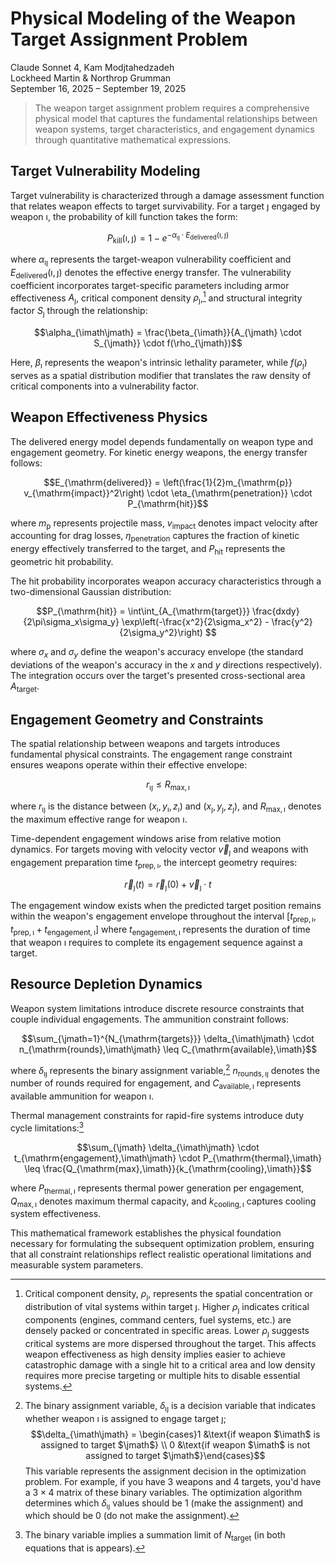 
# Physical Modeling of the Weapon Target Assignment Problem

Claude Sonnet 4, Kam Modjtahedzadeh  
Lockheed Martin & Northrop Grumman  
September 16, 2025 &ndash; September 19, 2025

> The weapon target assignment problem requires a comprehensive physical model that captures the fundamental relationships between weapon systems, target characteristics, and engagement dynamics through quantitative mathematical expressions.

## Target Vulnerability Modeling

Target vulnerability is characterized through a damage assessment function that relates weapon effects to target survivability. For a target $\jmath$ engaged by weapon $\imath$, the probability of kill function takes the form:

$$P_{\mathrm{kill}}(\imath,\jmath) = 1 - e^{-\alpha_{\imath\jmath} \cdot E_{\mathrm{delivered}}(\imath,\jmath)}$$

where $\alpha_{\imath\jmath}$ represents the target-weapon vulnerability coefficient and $E_{\mathrm{delivered}}(\imath,\jmath)$ denotes the effective energy transfer. The vulnerability coefficient incorporates target-specific parameters including armor effectiveness $A_{\jmath}$, critical component density $\rho_{\jmath}$,[^ccd] and structural integrity factor $S_{\jmath}$ through the relationship:

$$\alpha_{\imath\jmath} = \frac{\beta_{\imath}}{A_{\jmath} \cdot S_{\jmath}} \cdot f(\rho_{\jmath})$$

Here, $\beta_{\imath}$ represents the weapon's intrinsic lethality parameter, while $f(\rho_{\jmath})$ serves as a spatial distribution modifier that translates the raw density of critical components into a vulnerability factor.

## Weapon Effectiveness Physics

The delivered energy model depends fundamentally on weapon type and engagement geometry. For kinetic energy weapons, the energy transfer follows:

$$E_{\mathrm{delivered}} = \left(\frac{1}{2}m_{\mathrm{p}} v_{\mathrm{impact}}^2\right) \cdot \eta_{\mathrm{penetration}} \cdot P_{\mathrm{hit}}$$

where $m_{\mathrm{p}}$ represents projectile mass, $v_{\mathrm{impact}}$ denotes impact velocity after accounting for drag losses, $\eta_{\mathrm{penetration}}$ captures the fraction of kinetic energy effectively transferred to the target, and $P_{\mathrm{hit}}$ represents the geometric hit probability.

The hit probability incorporates weapon accuracy characteristics through a two-dimensional Gaussian distribution:

$$P_{\mathrm{hit}} = \int\int_{A_{\mathrm{target}}} \frac{dxdy}{2\pi\sigma_x\sigma_y} \exp\left(-\frac{x^2}{2\sigma_x^2} - \frac{y^2}{2\sigma_y^2}\right) $$

where $\sigma_x$ and $\sigma_y$ define the weapon's accuracy envelope (the standard deviations of the weapon's accuracy in the $x$ and $y$ directions respectively). The integration occurs over the target's presented cross-sectional area $A_{\mathrm{target}}$.

## Engagement Geometry and Constraints

The spatial relationship between weapons and targets introduces fundamental physical constraints. The engagement range constraint ensures weapons operate within their effective envelope:

$$r_{\imath\jmath} \leq R_{\mathrm{max},{\imath}}$$

where $r_{\imath\jmath}$ is the distance between $(x_{\imath}, y_{\imath}, z_{\imath})$ and $(x_{\jmath}, y_{\jmath}, z_{\jmath})$, and $R_{\mathrm{max},{\imath}}$ denotes the maximum effective range for weapon $\imath$.

Time-dependent engagement windows arise from relative motion dynamics. For targets moving with velocity vector $\vec{v}_{\jmath}$ and weapons with engagement preparation time $t_{\mathrm{prep},\imath}$, the intercept geometry requires:

$$\vec{r}_{\jmath}(t) = \vec{r}_{\jmath}(0) + \vec{v}_{\jmath} \cdot t$$

The engagement window exists when the predicted target position remains within the weapon's engagement envelope throughout the interval $[t_{\mathrm{prep},\imath},\,  t_{\mathrm{prep},\imath} + t_{\mathrm{engagement},\imath}]$ where $t_{\mathrm{engagement},\imath}$ represents the duration of time that weapon $\imath$ requires to complete its engagement sequence against a target.

## Resource Depletion Dynamics

Weapon system limitations introduce discrete resource constraints that couple individual engagements. The ammunition constraint follows:

$$\sum_{\jmath=1}^{N_{\mathrm{targets}}} \delta_{\imath\jmath} \cdot n_{\mathrm{rounds},\imath\jmath} \leq C_{\mathrm{available},\imath}$$

where $\delta_{\imath\jmath}$ represents the binary assignment variable,[^bav] $n_{\mathrm{rounds},\imath\jmath}$ denotes the number of rounds required for engagement, and $C_{\mathrm{available},\imath}$ represents available ammunition for weapon $\imath$.

Thermal management constraints for rapid-fire systems introduce duty cycle limitations:[^bvi]

$$\sum_{\jmath} \delta_{\imath\jmath} \cdot t_{\mathrm{engagement},\imath\jmath} \cdot P_{\mathrm{thermal},\imath} \leq \frac{Q_{\mathrm{max},\imath}}{k_{\mathrm{cooling},\imath}}$$

where $P_{\mathrm{thermal},\imath}$ represents thermal power generation per engagement, $Q_{\mathrm{max},\imath}$ denotes maximum thermal capacity, and $k_{\mathrm{cooling},\imath}$ captures cooling system effectiveness.

This mathematical framework establishes the physical foundation necessary for formulating the subsequent optimization problem, ensuring that all constraint relationships reflect realistic operational limitations and measurable system parameters.

[^ccd]: Critical component density, $\rho_{\jmath}$, represents the spatial concentration or distribution of vital systems within target $\jmath$. Higher $\rho_{\jmath}$ indicates critical components (engines, command centers, fuel systems, etc.) are densely packed or concentrated in specific areas. Lower $\rho_{\jmath}$ suggests critical systems are more dispersed throughout the target. This affects weapon effectiveness as high density implies easier to achieve catastrophic damage with a single hit to a critical area and low density requires more precise targeting or multiple hits to disable essential systems.

[^bav]: The binary assignment variable, $\delta_{\imath\jmath}$ is a decision variable that indicates whether weapon $\imath$ is assigned to engage target $\jmath$; $$\delta_{\imath\jmath} = \begin{cases}1 &\text{if weapon $\imath$ is assigned to target $\jmath$} \\ 0 &\text{if weapon $\imath$ is not assigned to target $\jmath$}\end{cases}$$ This variable represents the assignment decision in the optimization problem. For example, if you have $3$ weapons and $4$ targets, you'd have a $3×4$ matrix of these binary variables. The optimization algorithm determines which $\delta_{\imath\jmath}$ values should be $1$ (make the assignment) and which should be $0$ (do not make the assignment).

[^bvi]: The binary variable implies a summation limit of $N_{\mathrm{target}}$ (in both equations that is appears).
